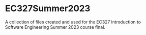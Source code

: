 # EC327Summer2023
A collection of files created and used for the EC327 Introduction to Software Engineering Summer 2023 course final.
